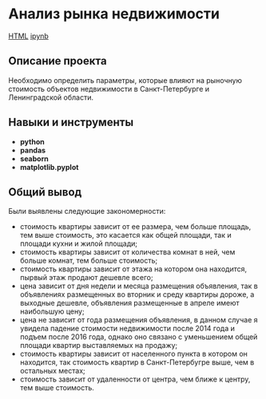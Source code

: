 # Анализ рынка недвижимости

[HTML](https://github.com/LiliaBB/Portfolio/blob/main/Анализ%20рынка%20недвижимости/проект%20Рынок%20недвижимости.html) 
[ipynb](https://github.com/LiliaBB/Portfolio/blob/main/Анализ%20рынка%20недвижимости/проект%20Рынок%20недвижимости.ipynb)

## Описание проекта

Необходимо определить параметры, которые влияют на рыночную стоимость объектов недвижимости в Санкт-Петербурге и Ленинградской области.


## Навыки и инструменты

- **python**
- **pandas**
- **seaborn**
- **matplotlib.pyplot**

##

## Общий вывод

Были выявлены следующие закономерности:

- стоимость квартиры зависит от ее размера, чем больше площадь, тем выше стоимость, это касается как общей площади, так и площади кухни и жилой площади;
- стоимость квартиры зависит от количества комнат в ней, чем больше комнат, тем больше стоимость;
- стоимость квартиры зависит от этажа на котором она находится, пырвый этаж продают дешевле всего;
- цена зависит от дня недели и месяца размещения объявления, так в объявлениях размещенных во вторник и среду квартиры дороже, а выходные дешевле, объявления размещенные в апреле имеют наибольшую цену;
- цена не зависит от года размещения объявления, в данном случае я увидела падение стоимости недвижимости после 2014 года и подъем после 2016 года, однако оно связано с уменьшением общей площади квартир выставляемых на продажу;
- стоимость квартиры зависит от населенного пункта в котором он находится, так стоимость квартир в Санкт-Петербугре выше, чем в остальных местах;
- стоимость зависит от удаленности от центра, чем ближе к центру, тем выше стоимость.
